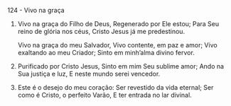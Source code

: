 124 - Vivo na graça

1. Vivo na graça do Filho de Deus,
   Regenerado por Ele estou;
   Para Seu reino de glória nos céus,
   Cristo Jesus já me predestinou.

   Vivo na graça do meu Salvador,
   Vivo contente, em paz e amor;
   Vivo exaltando ao meu Criador;
   Sinto em minh’alma divino fervor.

2. Purificado por Cristo Jesus,
   Sinto em mim Seu sublime amor;
   Ando na Sua justiça e luz,
   E neste mundo serei vencedor.

3. Este é o desejo do meu coração:
   Ser revestido da vida eternal;
   Ser como é Cristo, o perfeito Varão,
   E ter entrada no lar divinal.

